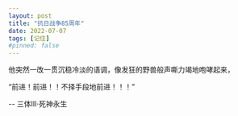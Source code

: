 ```yaml
---
layout: post
title: "抗日战争85周年"
date: 2022-07-07
tags: [记住]
#pinned: false
---
```


他突然一改一贯沉稳冷淡的语调，像发狂的野兽般声嘶力竭地咆哮起来，

“前进！前进！！不择手段地前进！！！”

-- 三体III·死神永生

<!-- more -->

